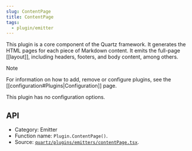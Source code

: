 ```yaml
---
slug: ContentPage
title: ContentPage
tags:
  - plugin/emitter
---
```


This plugin is a core component of the Quartz framework. It generates the HTML pages for each piece of Markdown content. It emits the full-page [[layout]], including headers, footers, and body content, among others.

> [!note]
> For information on how to add, remove or configure plugins, see the [[configuration#Plugins|Configuration]] page.

This plugin has no configuration options.

## API

- Category: Emitter
- Function name: `Plugin.ContentPage()`.
- Source: [`quartz/plugins/emitters/contentPage.tsx`](https://github.com/jackyzha0/quartz/blob/v4/quartz/plugins/emitters/contentPage.tsx).
